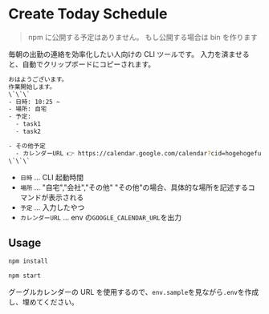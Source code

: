 # Create Today Schedule

> npm に公開する予定はありません。
> もし公開する場合は bin を作ります

毎朝の出勤の連絡を効率化したい人向けの CLI ツールです。
入力を済ませると、自動でクリップボードにコピーされます。

```bash
おはようございます。
作業開始します。
\`\`\`
- 日時: 10:25 ~
- 場所: 自宅
- 予定:
  - task1
  - task2

- その他予定
  - カレンダーURL 👉 https://calendar.google.com/calendar?cid=hogehogefugafuga
\`\`\`
```

- `日時` ... CLI 起動時間
- `場所` ... "自宅","会社","その他" "その他"の場合、具体的な場所を記述するコマンドが表示される
- `予定` ... 入力したやつ
- `カレンダーURL` ... env の`GOOGLE_CALENDAR_URL`を出力

## Usage

```bash
npm install

npm start
```

グーグルカレンダーの URL を使用するので、`env.sample`を見ながら`.env`を作成し、埋めてください。
